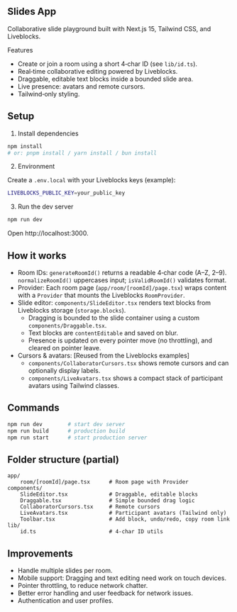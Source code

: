 ## Slides App

Collaborative slide playground built with Next.js 15, Tailwind CSS, and Liveblocks.

Features
- Create or join a room using a short 4‑char ID (see `lib/id.ts`).
- Real‑time collaborative editing powered by Liveblocks.
- Draggable, editable text blocks inside a bounded slide area.
- Live presence: avatars and remote cursors.
- Tailwind‑only styling.

## Setup

1) Install dependencies

```bash
npm install
# or: pnpm install / yarn install / bun install
```

2) Environment

Create a `.env.local` with your Liveblocks keys (example):

```bash
LIVEBLOCKS_PUBLIC_KEY=your_public_key
```

3) Run the dev server

```bash
npm run dev
```

Open http://localhost:3000.

## How it works

- Room IDs: `generateRoomId()` returns a readable 4‑char code (A–Z, 2–9). `normalizeRoomId()` uppercases input; `isValidRoomId()` validates format.
- Provider: Each room page (`app/room/[roomId]/page.tsx`) wraps content with a `Provider` that mounts the Liveblocks `RoomProvider`.
- Slide editor: `components/SlideEditor.tsx` renders text blocks from Liveblocks storage (`storage.blocks`).
	- Dragging is bounded to the slide container using a custom `components/Draggable.tsx`.
	- Text blocks are `contentEditable` and saved on blur.
	- Presence is updated on every pointer move (no throttling), and cleared on pointer leave.
- Cursors & avatars: [Reused from the Liveblocks examples]
	- `components/CollaboratorCursors.tsx` shows remote cursors and can optionally display labels.
	- `components/LiveAvatars.tsx` shows a compact stack of participant avatars using Tailwind classes.

## Commands

```bash
npm run dev        # start dev server
npm run build      # production build
npm run start      # start production server
```

## Folder structure (partial)

```
app/
	room/[roomId]/page.tsx      # Room page with Provider
components/
	SlideEditor.tsx             # Draggable, editable blocks
	Draggable.tsx               # Simple bounded drag logic
	CollaboratorCursors.tsx     # Remote cursors
	LiveAvatars.tsx             # Participant avatars (Tailwind only)
	Toolbar.tsx                 # Add block, undo/redo, copy room link
lib/
	id.ts                       # 4‑char ID utils
```

## Improvements
- Handle multiple slides per room.
- Mobile support: Dragging and text editing need work on touch devices.
- Pointer throttling, to reduce network chatter.
- Better error handling and user feedback for network issues.
- Authentication and user profiles.
